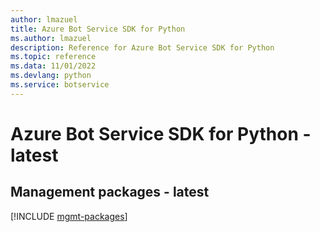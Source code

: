 ```yaml
---
author: lmazuel
title: Azure Bot Service SDK for Python
ms.author: lmazuel
description: Reference for Azure Bot Service SDK for Python
ms.topic: reference
ms.data: 11/01/2022
ms.devlang: python
ms.service: botservice
---
```

# Azure Bot Service SDK for Python - latest

## Management packages - latest
[!INCLUDE [mgmt-packages](bot-service-mgmt-index.md)]